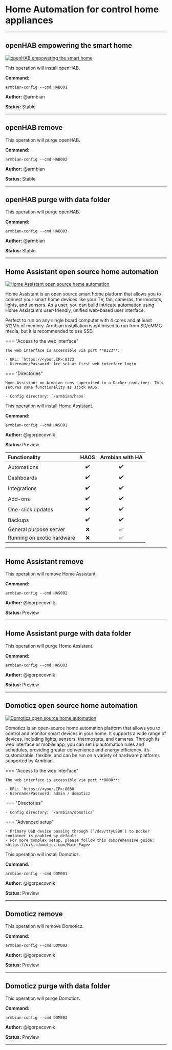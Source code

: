 # Home Automation for control home appliances


***

## openHAB empowering the smart home

<!--- section image START from tools/include/images/HAB001.png --->
[![openHAB empowering the smart home](/images/HAB001.png)](#)
<!--- section image STOP from tools/include/images/HAB001.png --->

This operation will install openHAB.

**Command:** 
~~~
armbian-config --cmd HAB001
~~~

**Author:** @armbian

**Status:** Stable



***

## openHAB remove
This operation will purge openHAB.

**Command:** 
~~~
armbian-config --cmd HAB002
~~~

**Author:** @armbian

**Status:** Stable



***

## openHAB purge with data folder
This operation will purge openHAB.

**Command:** 
~~~
armbian-config --cmd HAB003
~~~

**Author:** @armbian

**Status:** Stable



***

## Home Assistant open source home automation

<!--- section image START from tools/include/images/HAS001.png --->
[![Home Assistant open source home automation](/images/HAS001.png)](#)
<!--- section image STOP from tools/include/images/HAS001.png --->


<!--- header START from tools/include/markdown/HAS001-header.md --->
Home Assistant is an open source smart home platform that allows you to connect your smart home devices like your TV, fan, cameras, thermostats, lights, and sensors. As a user, you can build intricate automation using Home Assistant's user-friendly, unified web-based user interface.

Perfect to run on any single board computer with 4 cores and at least 512Mb of memory. Armbian installation is optimised to run from SD/eMMC media, but it is recommended to use SSD.

=== "Access to the web interface"

    The web interface is accessible via port **8123**:

    - URL: `https://<your.IP>:8123`
    - Username/Password: Are set at first web interface login

=== "Directories"

    Home Assistant on Armbian runs supervised in a Docker container. This secures same functionality as stock HAOS.

    - Config directory: `/armbian/haos`

<!--- header STOP from tools/include/markdown/HAS001-header.md --->

This operation will install Home Assistant.

**Command:** 
~~~
armbian-config --cmd HAS001
~~~

**Author:** @igorpecovnik

**Status:** Preview


<!--- footer START from tools/include/markdown/HAS001-footer.md --->
|Functionality|HAOS|Armbian with HA|
|:--|:--:|:--:|
|Automations|:heavy_check_mark:|:heavy_check_mark:|:heavy_check_mark:|
|Dashboards|:heavy_check_mark:|:heavy_check_mark:|:heavy_check_mark:|
|Integrations|:heavy_check_mark:|:heavy_check_mark:|:heavy_check_mark:|
|Add-ons|:heavy_check_mark:|:heavy_check_mark:|:heavy_check_mark:|
|One-click updates|:heavy_check_mark:|:heavy_check_mark:|:heavy_check_mark:|
|Backups|:heavy_check_mark:|:heavy_check_mark:|:heavy_check_mark:|
|General purpose server|:x:|:white_check_mark:|
|Running on exotic hardware|:x:|:white_check_mark:|
<!--- footer STOP from tools/include/markdown/HAS001-footer.md --->



***

## Home Assistant remove
This operation will remove Home Assistant.

**Command:** 
~~~
armbian-config --cmd HAS002
~~~

**Author:** @igorpecovnik

**Status:** Preview



***

## Home Assistant purge with data folder
This operation will purge Home Assistant.

**Command:** 
~~~
armbian-config --cmd HAS003
~~~

**Author:** @igorpecovnik

**Status:** Preview



***

## Domoticz open source home automation

<!--- section image START from tools/include/images/DOM001.png --->
[![Domoticz open source home automation](/images/DOM001.png)](#)
<!--- section image STOP from tools/include/images/DOM001.png --->


<!--- header START from tools/include/markdown/DOM001-header.md --->
Domoticz is an open-source home automation platform that allows you to control and monitor smart devices in your home. It supports a wide range of devices, including lights, sensors, thermostats, and cameras. Through its web interface or mobile app, you can set up automation rules and schedules, providing greater convenience and energy efficiency. It’s customizable, flexible, and can be run on a variety of hardware platforms supported by Armbian.

=== "Access to the web interface"

    The web interface is accessible via port **8080**:

    - URL: `https://<your.IP>:8080`
    - Username/Password: admin / domoticz

=== "Directories"

    - Config directory: `/armbian/domoticz`

=== "Advanced setup"

    - Primary USB device passing through (`/dev/ttyUSB0`) to Docker container is enabled by default
    - For more complex setup, please follow this comprehensive guide: <https://wiki.domoticz.com/Main_Page>

<!--- header STOP from tools/include/markdown/DOM001-header.md --->

This operation will install Domoticz.

**Command:** 
~~~
armbian-config --cmd DOM001
~~~

**Author:** @igorpecovnik

**Status:** Preview



***

## Domoticz remove
This operation will remove Domoticz.

**Command:** 
~~~
armbian-config --cmd DOM002
~~~

**Author:** @igorpecovnik

**Status:** Preview



***

## Domoticz purge with data folder
This operation will purge Domoticz.

**Command:** 
~~~
armbian-config --cmd DOM003
~~~

**Author:** @igorpecovnik

**Status:** Preview



***

